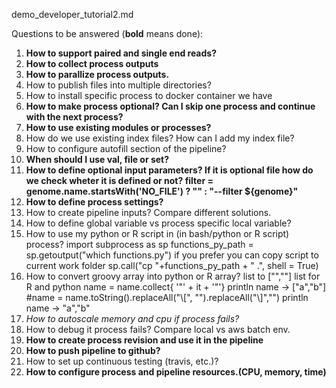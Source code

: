 demo_developer_tutorial2.md

Questions to be answered (**bold** means done):
1. **How to support paired and single end reads?**
2. **How to collect process outputs**
3. **How to parallize process outputs.**
4. How to publish files into multiple directories?
5. How to install specific process to docker container we have
6. **How to make process optional? Can I skip one process and continue with the next process?**
7. **How to use existing modules or processes?**
8. How do we use existing index files? How can I add my index file?
9. How to configure autofill section of the pipeline?
10. **When should I use val, file or set?**
11. **How to define optional input parameters? If it is optional file how do we check wheter it is defined or not?
    filter = genome.name.startsWith('NO_FILE') ? "" : "--filter ${genome}"**
12. **How to define process settings?**
13. How to create pipeline inputs? Compare different solutions.
14. How to define global variable vs process specific local variable?
15. How to use my python or R script in (in bash/python or R script) process?
    import subprocess as sp
    functions_py_path = sp.getoutput("which functions.py")
    if you prefer you can copy script to current work folder
    sp.call("cp "+functions_py_path + " .", shell = True)
16. How to convert groovy array into python or R array?
    list to ["",""] list for R and python
    name = name.collect{ '"' + it + '"'}
    println name -> ["a","b"]
    #name = name.toString().replaceAll("\\[", "").replaceAll("\\]","")
    println name -> "a","b"
17. _How to autoscale memory and cpu if process fails?_
18. How to debug it process fails? Compare local vs aws batch env.
19. **How to create process revision and use it in the pipeline**
20. **How to push pipeline to github?**
21. How to set up continuous testing (travis, etc.)?
22. **How to configure process and pipeline resources.(CPU, memory, time)**
